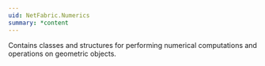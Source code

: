 ```yaml
---
uid: NetFabric.Numerics
summary: *content
---
```

Contains classes and structures for performing numerical computations and operations on geometric objects.